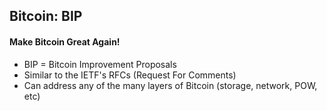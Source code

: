 ## Bitcoin: BIP
#### Make Bitcoin Great Again!
<ul>
	<li class="fragment">BIP = Bitcoin Improvement Proposals</li>
	<li class="fragment">Similar to the IETF's RFCs (Request For Comments)</li>
	<li class="fragment">Can address any of the many layers of Bitcoin (storage, network, POW, etc)</li>
</ul>